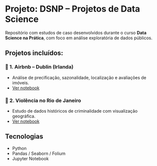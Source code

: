 # Projeto: DSNP – Projetos de Data Science

Repositório com estudos de caso desenvolvidos durante o curso **Data Science na Prática**, com foco em análise exploratória de dados públicos.

## Projetos incluídos:

### 📍 1. Airbnb – Dublin (Irlanda)
- Análise de precificação, sazonalidade, localização e avaliações de imóveis.
- [Ver notebook](https://bit.ly/2CGPN8C)

### 📍 2. Violência no Rio de Janeiro
- Estudo de dados históricos de criminalidade com visualização geográfica.
- [Ver notebook](https://bit.ly/3b1WbUZ)

## Tecnologias
- Python
- Pandas / Seaborn / Folium
- Jupyter Notebook